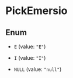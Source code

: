 

# PickEmersio

## Enum


* `E` (value: `"E"`)

* `I` (value: `"I"`)

* `NULL` (value: `"null"`)



